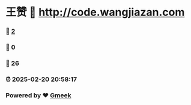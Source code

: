 # 王赞 :link: http://code.wangjiazan.com 
### :page_facing_up: [2](http://code.wangjiazan.com/tag.html) 
### :speech_balloon: 0 
### :hibiscus: 26 
### :alarm_clock: 2025-02-20 20:58:17 
### Powered by :heart: [Gmeek](https://github.com/Meekdai/Gmeek)
